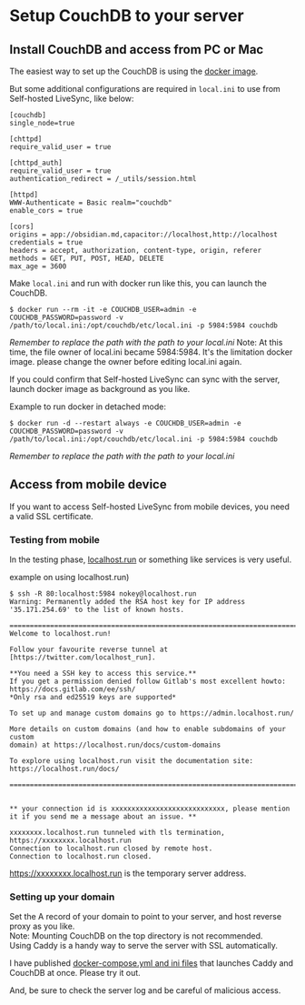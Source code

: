 # Setup CouchDB to your server


## Install CouchDB and access from PC or Mac

The easiest way to set up the CouchDB is using the [docker image]((https://hub.docker.com/_/couchdb)).

But some additional configurations are required in `local.ini` to use from Self-hosted LiveSync, like below:

```
[couchdb]
single_node=true

[chttpd]
require_valid_user = true

[chttpd_auth]
require_valid_user = true
authentication_redirect = /_utils/session.html

[httpd]
WWW-Authenticate = Basic realm="couchdb"
enable_cors = true

[cors]
origins = app://obsidian.md,capacitor://localhost,http://localhost
credentials = true
headers = accept, authorization, content-type, origin, referer
methods = GET, PUT, POST, HEAD, DELETE
max_age = 3600
```

Make `local.ini` and run with docker run like this, you can launch the CouchDB.
```
$ docker run --rm -it -e COUCHDB_USER=admin -e COUCHDB_PASSWORD=password -v /path/to/local.ini:/opt/couchdb/etc/local.ini -p 5984:5984 couchdb
```
*Remember to replace the path with the path to your local.ini*
Note: At this time, the file owner of local.ini became 5984:5984. It's the limitation docker image. please change the owner before editing local.ini again.

If you could confirm that Self-hosted LiveSync can sync with the server, launch docker image as background as you like.

Example to run docker in detached mode:
```
$ docker run -d --restart always -e COUCHDB_USER=admin -e COUCHDB_PASSWORD=password -v /path/to/local.ini:/opt/couchdb/etc/local.ini -p 5984:5984 couchdb
```
*Remember to replace the path with the path to your local.ini*

## Access from mobile device
If you want to access Self-hosted LiveSync from mobile devices, you need a valid SSL certificate.

### Testing from mobile
In the testing phase, [localhost.run](http://localhost.run/) or something like services is very useful.

example on using localhost.run)
```
$ ssh -R 80:localhost:5984 nokey@localhost.run
Warning: Permanently added the RSA host key for IP address '35.171.254.69' to the list of known hosts.

===============================================================================
Welcome to localhost.run!

Follow your favourite reverse tunnel at [https://twitter.com/localhost_run].

**You need a SSH key to access this service.**
If you get a permission denied follow Gitlab's most excellent howto:
https://docs.gitlab.com/ee/ssh/
*Only rsa and ed25519 keys are supported*

To set up and manage custom domains go to https://admin.localhost.run/

More details on custom domains (and how to enable subdomains of your custom
domain) at https://localhost.run/docs/custom-domains

To explore using localhost.run visit the documentation site:
https://localhost.run/docs/

===============================================================================


** your connection id is xxxxxxxxxxxxxxxxxxxxxxxxxxxx, please mention it if you send me a message about an issue. **

xxxxxxxx.localhost.run tunneled with tls termination, https://xxxxxxxx.localhost.run
Connection to localhost.run closed by remote host.
Connection to localhost.run closed.
```

https://xxxxxxxx.localhost.run is the temporary server address.

### Setting up your domain

Set the A record of your domain to point to your server, and host reverse proxy as you like.  
Note: Mounting CouchDB on the top directory is not recommended.  
Using Caddy is a handy way to serve the server with SSL automatically.

I have published [docker-compose.yml and ini files](https://github.com/vrtmrz/self-hosted-livesync-server) that launches Caddy and CouchDB at once. Please try it out.

And, be sure to check the server log and be careful of malicious access.